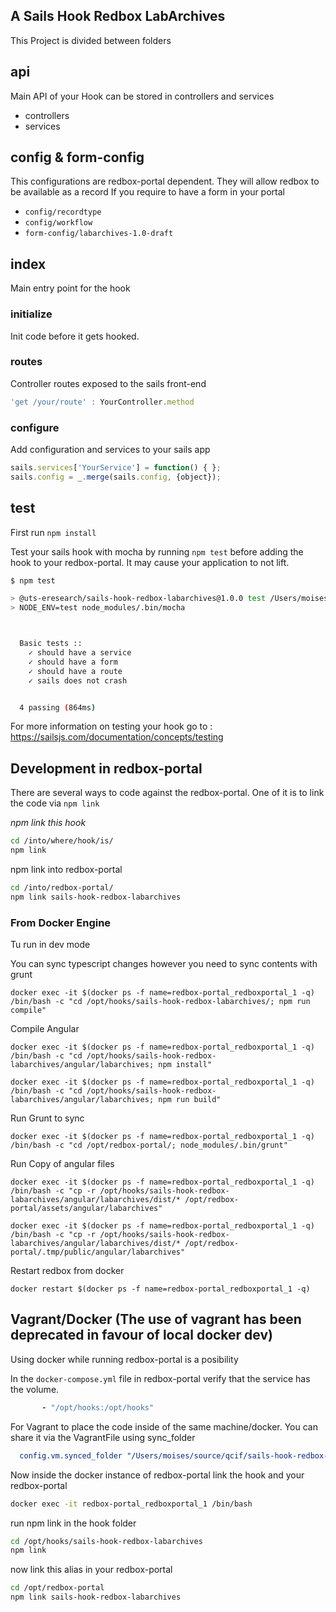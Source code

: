 ## A Sails Hook Redbox LabArchives


This Project is divided between folders

## api

Main API of your Hook can be stored in controllers and services

- controllers
- services
  
## config & form-config

This configurations are redbox-portal dependent. They will allow redbox to be available as a record
If you require to have a form in your portal

- `config/recordtype`
- `config/workflow`
- `form-config/labarchives-1.0-draft`

## index

Main entry point for the hook

### initialize

Init code before it gets hooked. 

### routes

Controller routes exposed to the sails front-end

```javascript
'get /your/route' : YourController.method
```

### configure

Add configuration and services to your sails app

```javascript
sails.services['YourService'] = function() { };
sails.config = _.merge(sails.config, {object});
```

## test

First run `npm install`

Test your sails hook with mocha by running `npm test` before adding the hook to your redbox-portal. 
It may cause your application to not lift.    

```sh
$ npm test

> @uts-eresearch/sails-hook-redbox-labarchives@1.0.0 test /Users/moises/source/code.research/sails-hook-redbox-labarchives
> NODE_ENV=test node_modules/.bin/mocha



  Basic tests ::
    ✓ should have a service
    ✓ should have a form
    ✓ should have a route
    ✓ sails does not crash


  4 passing (864ms)

```

For more information on testing your hook go to : https://sailsjs.com/documentation/concepts/testing


## Development in redbox-portal

There are several ways to code against the redbox-portal. One of it is to link the code via `npm link`

*npm link this hook*

```bash
cd /into/where/hook/is/
npm link
```

npm link into redbox-portal

```bash
cd /into/redbox-portal/
npm link sails-hook-redbox-labarchives
```

### From Docker Engine

Tu run in dev mode

You can sync typescript changes however you need to sync contents with grunt
```shell
docker exec -it $(docker ps -f name=redbox-portal_redboxportal_1 -q) /bin/bash -c "cd /opt/hooks/sails-hook-redbox-labarchives/; npm run compile"
```
Compile Angular
```shell
docker exec -it $(docker ps -f name=redbox-portal_redboxportal_1 -q) /bin/bash -c "cd /opt/hooks/sails-hook-redbox-labarchives/angular/labarchives; npm install"
```
```shell
docker exec -it $(docker ps -f name=redbox-portal_redboxportal_1 -q) /bin/bash -c "cd /opt/hooks/sails-hook-redbox-labarchives/angular/labarchives; npm run build"
```

Run Grunt to sync
```shell
docker exec -it $(docker ps -f name=redbox-portal_redboxportal_1 -q) /bin/bash -c "cd /opt/redbox-portal/; node_modules/.bin/grunt"
```

Run Copy of angular files
```shell
docker exec -it $(docker ps -f name=redbox-portal_redboxportal_1 -q) /bin/bash -c "cp -r /opt/hooks/sails-hook-redbox-labarchives/angular/labarchives/dist/* /opt/redbox-portal/assets/angular/labarchives"
```
```shell
docker exec -it $(docker ps -f name=redbox-portal_redboxportal_1 -q) /bin/bash -c "cp -r /opt/hooks/sails-hook-redbox-labarchives/angular/labarchives/dist/* /opt/redbox-portal/.tmp/public/angular/labarchives"
```

Restart redbox from docker
```shell
docker restart $(docker ps -f name=redbox-portal_redboxportal_1 -q)
```

## Vagrant/Docker (The use of vagrant has been deprecated in favour of local docker dev)

Using docker while running redbox-portal is a posibility

In the `docker-compose.yml` file in redbox-portal verify that the service has the volume. 

```yml
       - "/opt/hooks:/opt/hooks"
```

For Vagrant to place the code inside of the same machine/docker. You can share it via the VagrantFile using sync_folder

```yml
  config.vm.synced_folder "/Users/moises/source/qcif/sails-hook-redbox-labarchives", "/opt/hooks/sails-hook-redbox-labarchives", id: "labarchives"
```

Now inside the docker instance of redbox-portal link the hook and your redbox-portal

```bash
docker exec -it redbox-portal_redboxportal_1 /bin/bash
```

run npm link in the hook folder

```bash
cd /opt/hooks/sails-hook-redbox-labarchives
npm link

```

now link this alias in your redbox-portal

```bash
cd /opt/redbox-portal
npm link sails-hook-redbox-labarchives
```


